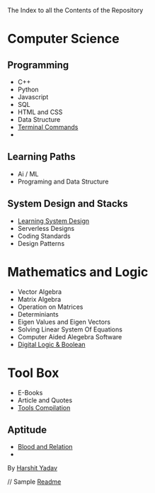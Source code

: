  The Index to all the Contents of the Repository 

# Computer Science

## Programming
* C++
* Python 
* Javascript
* SQL
* HTML and CSS
* Data Structure
* [Terminal Commands](linux/linux_home.md)
* 

## Learning Paths
*  Ai / ML  
*  Programing and Data Structure

## System Design and Stacks

* [Learning System Design](System_Design_and_Stacks/Learning_System_Design.md)
* Serverless Designs
* Coding Standards
* Design Patterns



# Mathematics and Logic
* Vector Algebra
* Matrix Algebra
* Operation on Matrices
* Determiniants
* Eigen Values and Eigen Vectors
* Solving Linear System Of Equations
* Computer Aided Alegebra Software
* [Digital Logic & Boolean](Mathematics_and_Logic\Digital_Logic\Logic_Gates.md)



# Tool Box 

* E-Books
* Article and Quotes
* [Tools Compilation](Tool_Box/Tools_Compilation.md)






## Aptitude
* [Blood and Relation]()
* 



By  [Harshit Yadav](harshityadav.in)  


// Sample [Readme](markdownsyntax.md)




